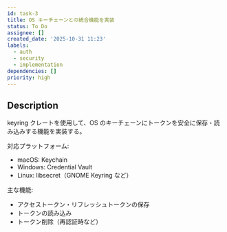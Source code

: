 ```yaml
---
id: task-3
title: OS キーチェーンとの統合機能を実装
status: To Do
assignee: []
created_date: '2025-10-31 11:23'
labels:
  - auth
  - security
  - implementation
dependencies: []
priority: high
---
```


## Description

<!-- SECTION:DESCRIPTION:BEGIN -->
keyring クレートを使用して、OS のキーチェーンにトークンを安全に保存・読み込みする機能を実装する。

対応プラットフォーム:
- macOS: Keychain
- Windows: Credential Vault
- Linux: libsecret（GNOME Keyring など）

主な機能:
- アクセストークン・リフレッシュトークンの保存
- トークンの読み込み
- トークン削除（再認証時など）
<!-- SECTION:DESCRIPTION:END -->
